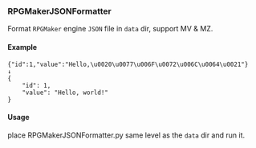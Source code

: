 ### RPGMakerJSONFormatter

Format `RPGMaker` engine `JSON` file in `data` dir, support MV & MZ.

#### Example

    {"id":1,"value":"Hello,\u0020\u0077\u006F\u0072\u006C\u0064\u0021"}
    ↓
    {
        "id": 1,
        "value": "Hello, world!"
    }

#### Usage

place RPGMakerJSONFormatter.py same level as the `data` dir and run it.